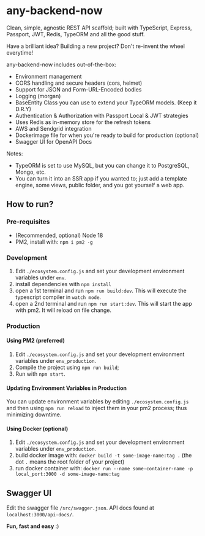 # any-backend-now

Clean, simple, agnostic REST API scaffold; built with TypeScript, Express, Passport, JWT, Redis, TypeORM and all the good stuff.

Have a brilliant idea? Building a new project?
Don't re-invent the wheel everytime!

any-backend-now includes out-of-the-box:
- Environment management
- CORS handling and secure headers (cors, helmet)
- Support for JSON and Form-URL-Encoded bodies
- Logging (morgan)
- BaseEntity Class you can use to extend your TypeORM models. (Keep it D.R.Y)
- Authentication & Authorization with Passport Local & JWT strategies
- Uses Redis as in-memory store for the refresh tokens
- AWS and Sendgrid integration
- Dockerimage file for when you're ready to build for production (optional)
- Swagger UI for OpenAPI Docs

Notes:
- TypeORM is set to use MySQL, but you can change it to PostgreSQL, Mongo, etc.
- You can turn it into an SSR app if you wanted to; just add a template engine, some views, public folder, and you got yourself a web app.

## How to run?

### Pre-requisites
- (Recommended, optional) Node 18
- PM2, install with: `npm i pm2 -g`

### Development

1. Edit `./ecosystem.config.js` and set your development environment variables under `env`.
2. install dependencies with `npm install`
3. open a 1st terminal and run `npm run build:dev`. This will execute the typescript compiler in `watch mode`.
4. open a 2nd terminal and run `npm run start:dev`. This will start the app with pm2. It will reload on file change.

### Production

#### Using PM2 (preferred)
1. Edit `./ecosystem.config.js` and set your development environment variables under `env_production`.
2. Compile the project using `npm run build`;
3. Run with `npm start`.
#### Updating Environment Variables in Production
You can update environment variables by editing `./ecosystem.config.js`
and then using `npm run reload` to inject them in your pm2 process;
thus minimizing downtime.

#### Using Docker (optional)
1. Edit `./ecosystem.config.js` and set your development environment variables under `env_production`.
2. build docker image with: `docker build -t some-image-name:tag .` (the dot `.` means the root folder of your project)
3. run docker container with: `docker run --name some-container-name -p local_port:3000 -d some-image-name:tag`

## Swagger UI 

Edit the swagger file `/src/swagger.json`. 
API docs found at `localhost:3000/api-docs/`.



**Fun, fast and easy** :)

